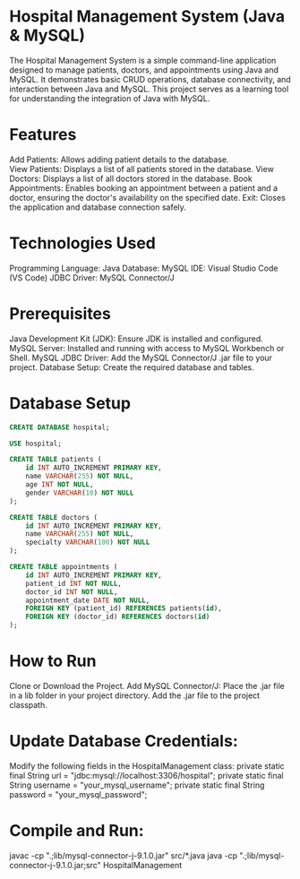 # Hospital Management System (Java & MySQL)
The Hospital Management System is a simple command-line application designed to manage patients, doctors, and appointments using Java and MySQL. It demonstrates basic CRUD operations, database connectivity, and interaction between Java and MySQL. This project serves as a learning tool for understanding the integration of Java with MySQL.

# **Features**

Add Patients: Allows adding patient details to the database.  
View Patients: Displays a list of all patients stored in the database.
View Doctors: Displays a list of all doctors stored in the database.
Book Appointments: Enables booking an appointment between a patient and a doctor, ensuring the doctor's availability on the specified date.
Exit: Closes the application and database connection safely.


# **Technologies Used**

Programming Language: Java
Database: MySQL
IDE: Visual Studio Code (VS Code)
JDBC Driver: MySQL Connector/J


# **Prerequisites**

Java Development Kit (JDK): Ensure JDK is installed and configured.
MySQL Server: Installed and running with access to MySQL Workbench or Shell.
MySQL JDBC Driver: Add the MySQL Connector/J .jar file to your project.
Database Setup: Create the required database and tables.


# **Database Setup**

```sql
CREATE DATABASE hospital;
```
```sql
USE hospital;
```
```sql
CREATE TABLE patients (
    id INT AUTO_INCREMENT PRIMARY KEY,
    name VARCHAR(255) NOT NULL,
    age INT NOT NULL,
    gender VARCHAR(10) NOT NULL
);
```
```sql
CREATE TABLE doctors (
    id INT AUTO_INCREMENT PRIMARY KEY,
    name VARCHAR(255) NOT NULL,
    specialty VARCHAR(100) NOT NULL
);
```
```sql
CREATE TABLE appointments (
    id INT AUTO_INCREMENT PRIMARY KEY,
    patient_id INT NOT NULL,
    doctor_id INT NOT NULL,
    appointment_date DATE NOT NULL,
    FOREIGN KEY (patient_id) REFERENCES patients(id),
    FOREIGN KEY (doctor_id) REFERENCES doctors(id)
);
```

# **How to Run**

Clone or Download the Project.
Add MySQL Connector/J:
Place the .jar file in a lib folder in your project directory.
Add the .jar file to the project classpath.


# **Update Database Credentials:**

Modify the following fields in the HospitalManagement class:
private static final String url = "jdbc:mysql://localhost:3306/hospital";
private static final String username = "your_mysql_username";
private static final String password = "your_mysql_password";


# **Compile and Run:**

javac -cp ".;lib/mysql-connector-j-9.1.0.jar" src/*.java
java -cp ".;lib/mysql-connector-j-9.1.0.jar;src" HospitalManagement


